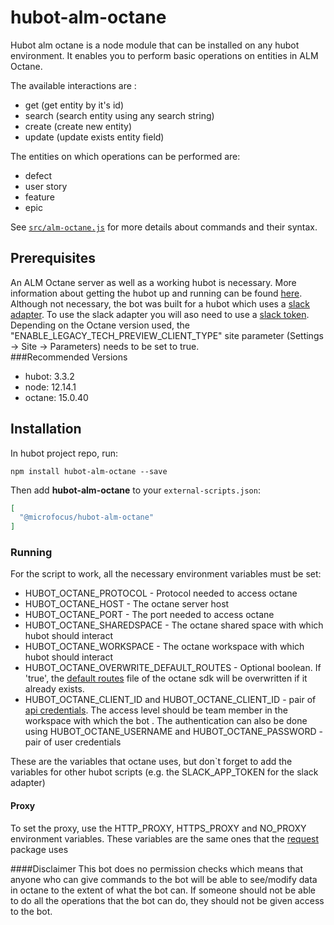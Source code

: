 # hubot-alm-octane

Hubot alm octane is a node module that can be installed on any hubot environment. 
It enables you to perform basic operations on entities in ALM Octane.

The available interactions are : 
- get (get entity by it's id)
- search (search entity using any search string)
- create (create new entity)
- update (update exists entity field)

The entities on which operations can be performed are:
- defect
- user story
- feature
- epic


See [`src/alm-octane.js`](src/alm-octane.js) for more details about commands and their syntax.


## Prerequisites

 An ALM Octane server as well as a working hubot is necessary. More information about getting the hubot up and running can be found
  [here](https://hubot.github.com/docs/). Although not necessary, the bot was built for a hubot which uses a 
  [slack adapter](https://github.com/slackapi/hubot-slack). To use the slack adapter you will aso need to use a
  [slack token](https://slack.dev/hubot-slack/#getting-a-slack-token).
  Depending on the Octane version used, the "ENABLE_LEGACY_TECH_PREVIEW_CLIENT_TYPE" site parameter 
  (Settings -> Site -> Parameters) needs to be set to true.  
 ###Recommended Versions
 - hubot: 3.3.2
 - node: 12.14.1
 - octane: 15.0.40
 

## Installation

In hubot project repo, run:

`npm install hubot-alm-octane --save`

Then add **hubot-alm-octane** to your `external-scripts.json`:

```json
[
  "@microfocus/hubot-alm-octane"
]
```

### Running

For the script to work, all  the necessary environment variables must be set:

  - HUBOT_OCTANE_PROTOCOL - Protocol needed to access octane
  - HUBOT_OCTANE_HOST - The octane server host
  - HUBOT_OCTANE_PORT - The port needed to access octane
  - HUBOT_OCTANE_SHAREDSPACE - The octane shared space with which hubot should interact
  - HUBOT_OCTANE_WORKSPACE - The octane workspace with which hubot should interact
  - HUBOT_OCTANE_OVERWRITE_DEFAULT_ROUTES - Optional boolean. If 'true', the 
  [default routes](https://github.com/MicroFocus/alm-octane-js-rest-sdk/blob/master/lib/generate-routes/README.md#update-client-api)
   file of the octane sdk will be overwritten if it already exists.
  - HUBOT_OCTANE_CLIENT_ID and  HUBOT_OCTANE_CLIENT_ID - pair of 
  [api credentials](https://admhelp.microfocus.com/octane/en/15.0.20/Online/Content/AdminGuide/how_setup_APIaccess.htm).
    The access level should be team member in the workspace with which the bot .
    The authentication can also be done using HUBOT_OCTANE_USERNAME and HUBOT_OCTANE_PASSWORD - pair of user credentials

  These are the variables that octane uses, but don`t forget to add the variables for other hubot scripts
   (e.g. the SLACK_APP_TOKEN for the slack adapter) 
#### Proxy

To set the proxy, use the HTTP_PROXY, HTTPS_PROXY and NO_PROXY environment variables. 
These variables are the same ones that the 
[request](https://github.com/request/request#controlling-proxy-behaviour-using-environment-variables) package uses 
   
   ####Disclaimer 
   This bot does no permission checks which means that anyone who can give commands to the bot will be able to 
   see/modify data in octane to the extent of what the bot can. If someone should not be able to do all the operations
   that the bot can do, they should not be given access to the bot.  

 